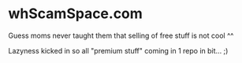 # whScamSpace.com
Guess moms never taught them that selling of free stuff is not cool ^^

Lazyness kicked in so all "premium stuff" coming in 1 repo in bit... ;)
